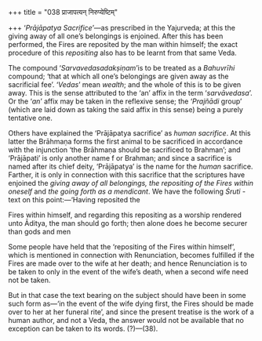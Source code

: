 +++
title = "038 प्राजापत्यन् निरुप्येष्टिम्"

+++
‘*Prājāpatya Sacrifice*’—as prescribed in the Yajurveda; at this the
giving away of all one’s belongings is enjoined. After this has been
performed, the Fires are reposited by the man within himself; the exact
procedure of this *repositing* also has to be learnt from that same
Veda.

The compound ‘*Sarvavedasadakṣiṇam*’is to be treated as a *Bahuvrīhi*
compound; ‘that at which all one’s belongings are given away as the
sacrificial fee’. ‘*Vedas*’ mean *wealth*; and the whole of this is to
be given away. This is the sense attributed to the ‘an’ affix in the
term ‘*sarvāvedasa*’. Or the ‘*an*’ affix may be taken in the reflexive
sense; the ‘*Prajñādi* group’ (which are laid down as taking the said
affix in this sense) being a purely tentative one.

Others have explained the ‘Prājāpatya sacrifice’ as *human sacrifice*.
At this latter the Brāhmaṇa forms the first animal to be sacrificed in
accordance with the injunction ‘the Brāhmaṇa should be sacrificed to
Brahman’; and ‘Prājāpati’ is only another name f or Brahman; and since a
sacrifice is named after its chief deity, ‘Prājāpatya’ is the name for
the *human* sacrifice. Farther, it is only in connection with this
sacrifice that the scriptures have enjoined the *giving away of all
belongings, the repositing of the Fires within oneself* and *the going
forth as a mendicant*. We have the following *Śruti* -text on this
point:—‘Having reposited the

Fires within himself, and regarding this repositing as a worship
rendered unto Āditya, the man should go forth; then alone does he become
securer than gods and men

Some people have held that the ‘repositing of the Fires within himself’,
which is mentioned in connection with Renunciation, becomes fulfilled if
the Fires are made over to the wife at her death; and hence Renunciation
is to be taken to only in the event of the wife’s death, when a second
wife need not be taken.

But in that case the text bearing on the subject should have been in
some such form as—‘in the event of the wife dying first, the Fires
should be made over to her at her funeral rite’, and since the present
treatise is the work of a human author, and not a Veda, the answer would
not be available that no exception can be taken to its words. (?)—(38).


